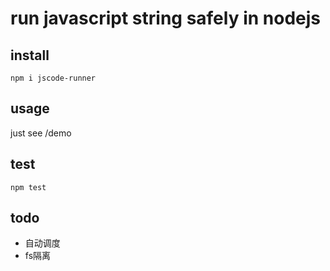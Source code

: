 # run javascript string safely in nodejs

## install
`npm i jscode-runner`

## usage
just see /demo

## test
`npm test`

## todo
- 自动调度
- fs隔离
